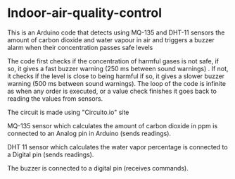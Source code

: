 # Indoor-air-quality-control

This is an Arduino code that detects using MQ-135 and DHT-11 sensors the amount of carbon dioxide and water vapour in air and triggers a buzzer alarm when their concentration passes safe levels

The code first checks if the concentration of  harmful gases is not safe, if so, it gives a fast buzzer warning (250 ms between sound warnings) . If not, it checks if the level is close to being harmful if so, it gives a slower buzzer warning (500 ms between sound warnings).
The loop of the code is infinite as when any order is executed, or a value check finishes it goes back to reading the values from sensors.


The circuit is made using "Circuito.io" site 

MQ-135 sensor which calculates the amount of carbon dioxide in ppm is connected to an Analog pin in Arduino (sends readings).

DHT 11 sensor which calculates the water vapor percentage is connected to a Digital pin (sends readings).

The buzzer is connected to a digital pin (receives commands).
